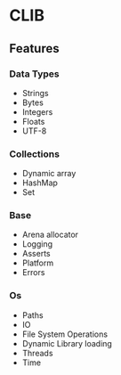 # CLIB

## Features
### Data Types
- Strings 
- Bytes
- Integers
- Floats
- UTF-8

### Collections
- Dynamic array
- HashMap
- Set

### Base
- Arena allocator
- Logging
- Asserts
- Platform
- Errors

### Os
- Paths
- IO 
- File System Operations
- Dynamic Library loading
- Threads 
- Time
